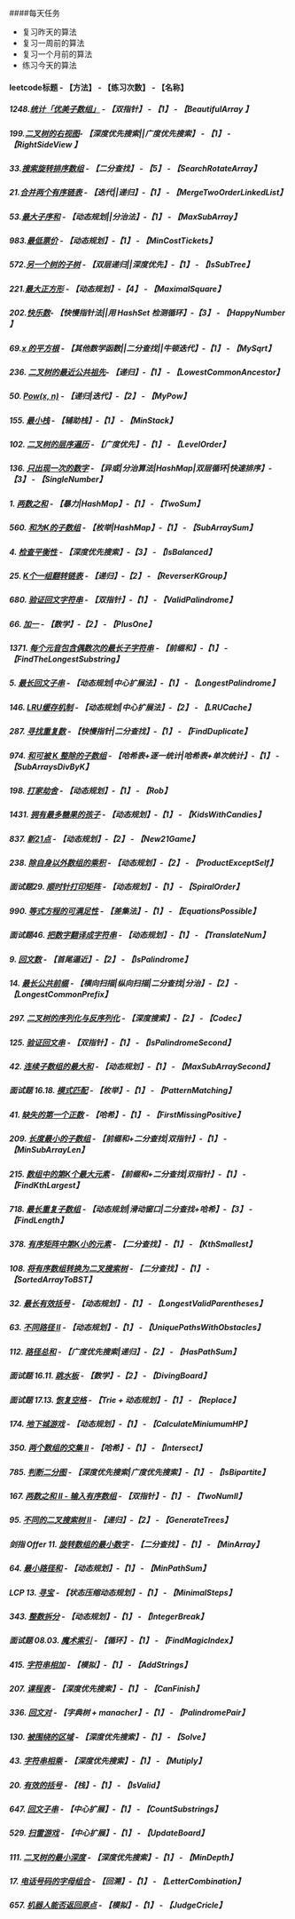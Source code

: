####每天任务
- 复习昨天的算法
- 复习一周前的算法
- 复习一个月前的算法
- 练习今天的算法

#### **leetcode标题 - 【方法】 - 【练习次数】 - 【名称】**

##### **1248.[统计「优美子数组」](https://github.com/stephenZkang/learn/blob/master/leetcode/leetcode-java/src/main/java/com/leetcode/qiaok/practice1/BeautifulArray.java) - 【双指针】 - 【1】 - 【BeautifulArray 】**

##### **199.[二叉树的右视图](https://github.com/stephenZkang/learn/blob/master/leetcode/leetcode-java/src/main/java/com/leetcode/qiaok/practice1/RightSideView.java)- 【深度优先搜索||广度优先搜索】 - 【1】 - 【RightSideView 】**

##### **33.[搜索旋转排序数组](https://github.com/stephenZkang/learn/blob/master/leetcode/leetcode-java/src/main/java/com/leetcode/qiaok/practice1/SearchRotateArray.java) - 【二分查找】 - 【5】 - 【SearchRotateArray】**

##### **21.[合并两个有序链表](https://github.com/stephenZkang/learn/blob/master/leetcode/leetcode-java/src/main/java/com/leetcode/qiaok/practice1/MergeTwoOrderLinkedList.java) - 【迭代||递归】-【1】 - 【MergeTwoOrderLinkedList】**

##### **53.[最大子序和](https://github.com/stephenZkang/learn/blob/master/leetcode/leetcode-java/src/main/java/com/leetcode/qiaok/practice1/MaxSubArray.java) - 【动态规划||分治法】-【1】 - 【MaxSubArray】**

##### **983.[最低票价](https://github.com/stephenZkang/learn/blob/master/leetcode/leetcode-java/src/main/java/com/leetcode/qiaok/practice1/MinCostTickets.java) - 【动态规划】-【1】 - 【MinCostTickets】**

##### **572.[另一个树的子树](https://github.com/stephenZkang/learn/blob/master/leetcode/leetcode-java/src/main/java/com/leetcode/qiaok/practice1/IsSubtree.java) - 【双层递归||深度优先】-【1】 - 【IsSubTree】**

##### **221.[最大正方形](https://github.com/stephenZkang/learn/blob/master/leetcode/leetcode-java/src/main/java/com/leetcode/qiaok/practice1/MaximalSquare.java) - 【动态规划】-【4】 - 【MaximalSquare】**

##### 202.[快乐数](https://github.com/stephenZkang/learn/blob/master/leetcode/leetcode-java/src/main/java/com/leetcode/qiaok/practice1/HappyNumber.java)- 【快慢指针法||用 HashSet 检测循环】-【3】 - 【HappyNumber 】

##### **69.[x 的平方根](https://github.com/stephenZkang/learn/blob/master/leetcode/leetcode-java/src/main/java/com/leetcode/qiaok/practice1/MySqrt.java) - 【其他数学函数||二分查找||牛顿迭代】-【1】 - 【MySqrt】**

##### **236. [二叉树的最近公共祖先](https://github.com/stephenZkang/learn/blob/master/leetcode/leetcode-java/src/main/java/com/leetcode/qiaok/practice1/LowestCommonAncestor.java)- 【递归】-【1】 - 【LowestCommonAncestor】**

##### **50. [Pow(x, n)](https://github.com/stephenZkang/learn/blob/master/leetcode/leetcode-java/src/main/java/com/leetcode/qiaok/practice1/MyPow.java) - 【递归|迭代】-【2】 - 【MyPow】**

##### **155. [最小栈](https://github.com/stephenZkang/learn/blob/master/leetcode/leetcode-java/src/main/java/com/leetcode/qiaok/practice1/MinStack.java) - 【辅助栈】-【1】 - 【MinStack】**

##### **102. [二叉树的层序遍历](https://github.com/stephenZkang/learn/blob/master/leetcode/leetcode-java/src/main/java/com/leetcode/qiaok/practice1/LevelOrder.java) - 【广度优先】-【1】 - 【LevelOrder】**

##### **136. [只出现一次的数字](https://github.com/stephenZkang/learn/blob/master/leetcode/leetcode-java/src/main/java/com/leetcode/qiaok/practice1/SingleNumber.java) - 【异或|分治算法|HashMap|双层循环|快速排序】-【3】 - 【SingleNumber】**

##### **1. [两数之和](https://github.com/stephenZkang/learn/blob/master/leetcode/leetcode-java/src/main/java/com/leetcode/qiaok/practice1/TwoSum.java) - 【暴力|HashMap】-【1】 - 【TwoSum】**

##### **560. [和为K的子数组](https://github.com/stephenZkang/learn/blob/master/leetcode/leetcode-java/src/main/java/com/leetcode/qiaok/practice1/SubArraySum.java) - 【枚举|HashMap】-【1】 - 【SubArraySum】**

##### **4. [检查平衡性](https://github.com/stephenZkang/learn/blob/master/leetcode/leetcode-java/src/main/java/com/leetcode/qiaok/practice1/IsBalanced.java) - 【深度优先搜索】-【3】 - 【IsBalanced】**

##### **25. [K个一组翻转链表](https://github.com/stephenZkang/learn/blob/master/leetcode/leetcode-java/src/main/java/com/leetcode/qiaok/practice1/ReverserKGroup.java) - 【递归】-【2】 - 【ReverserKGroup】**

##### **680. [验证回文字符串](https://github.com/stephenZkang/learn/blob/master/leetcode/leetcode-java/src/main/java/com/leetcode/qiaok/practice1/ValidPalindrome.java) - 【双指针】-【1】 - 【ValidPalindrome】**

##### **66. [加一](https://github.com/stephenZkang/learn/blob/master/leetcode/leetcode-java/src/main/java/com/leetcode/qiaok/practice1/PlusOne.java) - 【数学】-【2】 - 【PlusOne】**

##### **1371. [每个元音包含偶数次的最长子字符串](https://github.com/stephenZkang/learn/blob/master/leetcode/leetcode-java/src/main/java/com/leetcode/qiaok/practice1/FindTheLongestSubstring.java) - 【前缀和】-【1】 - 【FindTheLongestSubstring】**

##### **5. [最长回文子串](https://github.com/stephenZkang/learn/blob/master/leetcode/leetcode-java/src/main/java/com/leetcode/qiaok/practice1/LongestPalindrome.java) - 【动态规划|中心扩展法】-【1】 - 【LongestPalindrome】**

##### **146. [LRU缓存机制](https://github.com/stephenZkang/learn/blob/master/leetcode/leetcode-java/src/main/java/com/leetcode/qiaok/practice1/LRUCache.java) - 【动态规划|中心扩展法】-【2】 - 【LRUCache】**

##### **287. [寻找重复数](https://github.com/stephenZkang/learn/blob/master/leetcode/leetcode-java/src/main/java/com/leetcode/qiaok/practice1/FindDuplicate.java) - 【快慢指针|二分查找】-【1】 - 【FindDuplicate】**

##### **974. [和可被 K 整除的子数组](https://github.com/stephenZkang/learn/blob/master/leetcode/leetcode-java/src/main/java/com/leetcode/qiaok/practice1/SubArraysDivByK.java) - 【哈希表+逐一统计|哈希表+单次统计】-【1】 - 【SubArraysDivByK】**

##### **198. [打家劫舍](https://github.com/stephenZkang/learn/blob/master/leetcode/leetcode-java/src/main/java/com/leetcode/qiaok/practice1/Rob.java) - 【动态规划】-【1】 - 【Rob】**

##### **1431. [拥有最多糖果的孩子](https://github.com/stephenZkang/learn/blob/master/leetcode/leetcode-java/src/main/java/com/leetcode/qiaok/practice1/KidsWithCandies.java) - 【动态规划】-【1】 - 【KidsWithCandies】**

##### **837. [新21点](https://github.com/stephenZkang/learn/blob/master/leetcode/leetcode-java/src/main/java/com/leetcode/qiaok/practice1/New21Game.java) - 【动态规划】-【2】 - 【New21Game】**

##### **238. [除自身以外数组的乘积](https://github.com/stephenZkang/learn/blob/master/leetcode/leetcode-java/src/main/java/com/leetcode/qiaok/practice1/ProductExceptSelf.java) - 【动态规划】-【2】 - 【ProductExceptSelf】**

##### **面试题29. [顺时针打印矩阵](https://github.com/stephenZkang/learn/blob/master/leetcode/leetcode-java/src/main/java/com/leetcode/qiaok/practice1/SpiralOrder.java) - 【动态规划】-【1】 - 【SpiralOrder】**

##### **990. [等式方程的可满足性](https://github.com/stephenZkang/learn/blob/master/leetcode/leetcode-java/src/main/java/com/leetcode/qiaok/practice1/EquationsPossible.java) - 【差集法】-【1】 - 【EquationsPossible】**

##### **面试题46. [把数字翻译成字符串](https://github.com/stephenZkang/learn/blob/master/leetcode/leetcode-java/src/main/java/com/leetcode/qiaok/practice1/TranslateNum.java) - 【动态规划】-【1】 - 【TranslateNum】**

##### **9. [回文数](https://github.com/stephenZkang/learn/blob/master/leetcode/leetcode-java/src/main/java/com/leetcode/qiaok/practice1/IsPalindrome.java) - 【首尾逼近】-【2】 - 【IsPalindrome】**

##### **14. [最长公共前缀](https://github.com/stephenZkang/learn/blob/master/leetcode/leetcode-java/src/main/java/com/leetcode/qiaok/practice1/LongestCommonPrefix.java) - 【横向扫描|纵向扫描|二分查找|分治】-【2】 - 【LongestCommonPrefix】**

##### **297. [二叉树的序列化与反序列化](https://github.com/stephenZkang/learn/blob/master/leetcode/leetcode-java/src/main/java/com/leetcode/qiaok/practice1/Codec.java) - 【深度搜索】-【2】 - 【Codec】**

##### **125. [验证回文串](https://github.com/stephenZkang/learn/blob/master/leetcode/leetcode-java/src/main/java/com/leetcode/qiaok/practice1/IsPalindromeSecond.java) - 【双指针】-【1】 - 【IsPalindromeSecond】**

##### **42. [连续子数组的最大和](https://github.com/stephenZkang/learn/blob/master/leetcode/leetcode-java/src/main/java/com/leetcode/qiaok/practice1/MaxSubArraySecond.java) - 【动态规划】-【1】 - 【MaxSubArraySecond】**

##### **面试题 16.18. [模式匹配](https://github.com/stephenZkang/learn/blob/master/leetcode/leetcode-java/src/main/java/com/leetcode/qiaok/practice1/PatternMatching.java) - 【枚举】-【1】 - 【PatternMatching】**

##### **41. [缺失的第一个正数](https://github.com/stephenZkang/learn/blob/master/leetcode/leetcode-java/src/main/java/com/leetcode/qiaok/practice1/FirstMissingPositive.java) - 【哈希】-【1】 - 【FirstMissingPositive】**

##### **209. [长度最小的子数组](https://github.com/stephenZkang/learn/blob/master/leetcode/leetcode-java/src/main/java/com/leetcode/qiaok/practice1/MinSubArrayLen.java) - 【前缀和+二分查找|双指针】-【1】 - 【MinSubArrayLen】**

##### **215. [数组中的第K个最大元素](https://github.com/stephenZkang/learn/blob/master/leetcode/leetcode-java/src/main/java/com/leetcode/qiaok/practice1/FindKthLargest.java) - 【前缀和+二分查找|双指针】-【1】 - 【FindKthLargest】**

##### **718. [最长重复子数组](https://github.com/stephenZkang/learn/blob/master/leetcode/leetcode-java/src/main/java/com/leetcode/qiaok/practice1/FindLength.java) - 【动态规划|滑动窗口|二分查找+哈希】-【3】 - 【FindLength】**

##### **378. [有序矩阵中第K小的元素](https://github.com/stephenZkang/learn/blob/master/leetcode/leetcode-java/src/main/java/com/leetcode/qiaok/practice1/KthSmallest.java) - 【二分查找】-【1】 - 【KthSmallest】**

##### **108. [将有序数组转换为二叉搜索树](https://github.com/stephenZkang/learn/blob/master/leetcode/leetcode-java/src/main/java/com/leetcode/qiaok/practice1/SortedArrayToBST.java) - 【二分查找】-【1】 - 【SortedArrayToBST】**

##### **32. [最长有效括号](https://github.com/stephenZkang/learn/blob/master/leetcode/leetcode-java/src/main/java/com/leetcode/qiaok/practice1/LongestValidParentheses.java) - 【动态规划】-【1】 - 【LongestValidParentheses】**

##### **63. [不同路径 II](https://github.com/stephenZkang/learn/blob/master/leetcode/leetcode-java/src/main/java/com/leetcode/qiaok/practice1/UniquePathsWithObstacles.java) - 【动态规划】-【1】 - 【UniquePathsWithObstacles】**

##### **112. [路径总和](https://github.com/stephenZkang/learn/blob/master/leetcode/leetcode-java/src/main/java/com/leetcode/qiaok/practice1/HasPathSum.java) - 【广度优先搜索|递归】-【2】 - 【HasPathSum】**

##### **面试题 16.11. [跳水板](https://github.com/stephenZkang/learn/blob/master/leetcode/leetcode-java/src/main/java/com/leetcode/qiaok/practice1/DivingBoard.java) - 【数学】-【2】 - 【DivingBoard】**

##### **面试题 17.13. [恢复空格](https://github.com/stephenZkang/learn/blob/master/leetcode/leetcode-java/src/main/java/com/leetcode/qiaok/practice1/Replace.java) - 【Trie + 动态规划】-【1】 - 【Replace】**

##### **174. [地下城游戏](https://github.com/stephenZkang/learn/blob/master/leetcode/leetcode-java/src/main/java/com/leetcode/qiaok/practice1/CalculateMiniumumHP.java) - 【动态规划】-【1】 - 【CalculateMiniumumHP】**

##### **350. [两个数组的交集 II](https://github.com/stephenZkang/learn/blob/master/leetcode/leetcode-java/src/main/java/com/leetcode/qiaok/practice1/Intersect.java) - 【哈希】-【1】 - 【Intersect】**

##### **785. [判断二分图](https://github.com/stephenZkang/learn/blob/master/leetcode/leetcode-java/src/main/java/com/leetcode/qiaok/practice1/IsBipartite.java) - 【深度优先搜索|广度优先搜索】-【1】 - 【IsBipartite】**

##### **167. [两数之和 II - 输入有序数组](https://github.com/stephenZkang/learn/blob/master/leetcode/leetcode-java/src/main/java/com/leetcode/qiaok/practice1/TwoNumII.java) - 【双指针】-【1】 - 【TwoNumII】**

##### **95. [不同的二叉搜索树 II](https://github.com/stephenZkang/learn/blob/master/leetcode/leetcode-java/src/main/java/com/leetcode/qiaok/practice1/GenerateTrees.java) - 【递归】-【2】 - 【GenerateTrees】**

##### **剑指 Offer 11. [旋转数组的最小数字](https://github.com/stephenZkang/learn/blob/master/leetcode/leetcode-java/src/main/java/com/leetcode/qiaok/practice1/MinArray.java) - 【二分查找】-【1】 - 【MinArray】**

##### **64. [最小路径和](https://github.com/stephenZkang/learn/blob/master/leetcode/leetcode-java/src/main/java/com/leetcode/qiaok/practice1/MinPathSum.java) - 【动态规划】-【1】 - 【MinPathSum】**

##### **LCP 13. [寻宝](https://github.com/stephenZkang/learn/blob/master/leetcode/leetcode-java/src/main/java/com/leetcode/qiaok/practice1/MinimalSteps.java) - 【状态压缩动态规划】-【1】 - 【MinimalSteps】**

##### **343. [整数拆分](https://github.com/stephenZkang/learn/blob/master/leetcode/leetcode-java/src/main/java/com/leetcode/qiaok/practice1/IntegerBreak.java) - 【动态规划】-【1】 - 【IntegerBreak】**

##### **面试题 08.03. [魔术索引](https://github.com/stephenZkang/learn/blob/master/leetcode/leetcode-java/src/main/java/com/leetcode/qiaok/practice1/FindMagicIndex.java) - 【循环】-【1】 - 【FindMagicIndex】**

##### **415. [字符串相加](https://github.com/stephenZkang/learn/blob/master/leetcode/leetcode-java/src/main/java/com/leetcode/qiaok/practice1/AddStrings.java) - 【模拟】-【1】 - 【AddStrings】**

##### **207. [课程表](https://github.com/stephenZkang/learn/blob/master/leetcode/leetcode-java/src/main/java/com/leetcode/qiaok/practice1/CanFinish.java) - 【深度优先搜索】-【1】 - 【CanFinish】**

##### **336. [回文对](https://github.com/stephenZkang/learn/blob/master/leetcode/leetcode-java/src/main/java/com/leetcode/qiaok/practice1/PalindromePair.java) - 【字典树 + manacher】-【1】 - 【PalindromePair】**

##### **130. [被围绕的区域](https://github.com/stephenZkang/learn/blob/master/leetcode/leetcode-java/src/main/java/com/leetcode/qiaok/practice1/Solve.java) - 【深度优先搜索】-【1】 - 【Solve】**

##### **43. [字符串相乘](https://github.com/stephenZkang/learn/blob/master/leetcode/leetcode-java/src/main/java/com/leetcode/qiaok/practice1/Mutiply.java) - 【深度优先搜索】-【1】 - 【Mutiply】**

##### **20. [有效的括号](https://github.com/stephenZkang/learn/blob/master/leetcode/leetcode-java/src/main/java/com/leetcode/qiaok/practice1/IsValid.java) - 【栈】-【1】 - 【IsValid】**

##### **647. [回文子串](https://github.com/stephenZkang/learn/blob/master/leetcode/leetcode-java/src/main/java/com/leetcode/qiaok/practice1/CountSubstrings.java) - 【中心扩展】-【1】 - 【CountSubstrings】**

##### **529. [扫雷游戏](https://github.com/stephenZkang/learn/blob/master/leetcode/leetcode-java/src/main/java/com/leetcode/qiaok/practice1/UpdateBoard.java) - 【中心扩展】-【1】 - 【UpdateBoard】**

##### **111. [二叉树的最小深度](https://github.com/stephenZkang/learn/blob/master/leetcode/leetcode-java/src/main/java/com/leetcode/qiaok/practice1/MinDepth.java) - 【深度优先搜索】-【1】 - 【MinDepth】**

##### **17. [电话号码的字母组合](https://github.com/stephenZkang/learn/blob/master/leetcode/leetcode-java/src/main/java/com/leetcode/qiaok/practice1/LetterCombination.java) - 【回溯】-【1】 - 【LetterCombination】**

##### **657. [机器人能否返回原点](https://github.com/stephenZkang/learn/blob/master/leetcode/leetcode-java/src/main/java/com/leetcode/qiaok/practice1/JudgeCricle.java) - 【模拟】-【1】 - 【JudgeCricle】**






